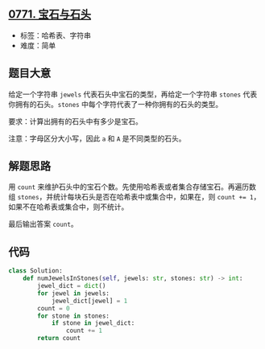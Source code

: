 ## [0771. 宝石与石头](https://leetcode-cn.com/problems/jewels-and-stones/)

- 标签：哈希表、字符串
- 难度：简单

## 题目大意

给定一个字符串 `jewels` 代表石头中宝石的类型，再给定一个字符串 `stones` 代表你拥有的石头。`stones` 中每个字符代表了一种你拥有的石头的类型。

要求：计算出拥有的石头中有多少是宝石。

注意：字母区分大小写，因此 `a` 和 `A` 是不同类型的石头。

## 解题思路

用 `count` 来维护石头中的宝石个数。先使用哈希表或者集合存储宝石。再遍历数组 `stones`，并统计每块石头是否在哈希表中或集合中，如果在，则 `count += 1`，如果不在哈希表或集合中，则不统计。

最后输出答案 `count`。

## 代码

```Python
class Solution:
    def numJewelsInStones(self, jewels: str, stones: str) -> int:
        jewel_dict = dict()
        for jewel in jewels:
            jewel_dict[jewel] = 1
        count = 0
        for stone in stones:
            if stone in jewel_dict:
                count += 1
        return count
```

